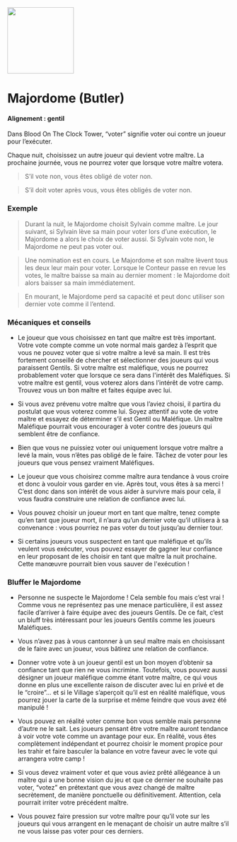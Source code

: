<img src="https://github.com/brain-academy/wiki/blob/master/public/img/blood-on-the-clocktower/roles/butler.png?raw=true" height="150"> 

# Majordome (Butler)

#### Alignement : gentil

Dans Blood On The Clock Tower, “voter” signifie voter oui contre un joueur pour l’exécuter.

Chaque nuit, choisissez un autre joueur qui devient votre maître. La prochaine journée, vous ne pourrez voter que lorsque votre maître votera. 
> S’il vote non, vous êtes obligé de voter non.

> S’il doit voter après vous, vous êtes obligés de voter non.


### Exemple
> Durant la nuit, le Majordome choisit Sylvain comme maître. Le jour suivant, si Sylvain lève sa main pour voter lors d’une exécution, le Majordome a alors le choix de voter aussi. Si Sylvain vote non, le Majordome ne peut pas voter oui.

> Une nomination est en cours. Le Majordome et son maître lèvent tous les deux leur main pour voter. Lorsque le Conteur passe en revue les votes, le maître baisse sa main au dernier moment : le Majordome doit alors baisser sa main immédiatement.

> En mourant, le Majordome perd sa capacité et peut donc utiliser son dernier vote comme il l’entend.


### Mécaniques et conseils
- Le joueur que vous choisissez en tant que maître est très important. Votre vote compte comme un vote normal mais gardez à l’esprit que vous ne pouvez voter que si votre maître a levé sa main. Il est très fortement conseillé de chercher et sélectionner des joueurs qui vous paraissent Gentils. Si votre maître est maléfique, vous ne pourrez probablement voter que lorsque ce sera dans l'intérêt des Maléfiques.  Si votre maître est gentil, vous voterez alors dans l’intérêt de votre camp. Trouvez vous un bon maître et faites équipe avec lui.

- Si vous avez prévenu votre maître que vous l’aviez choisi, il partira du postulat que vous voterez comme lui. Soyez attentif au vote de votre maître et essayez de déterminer s’il est Gentil ou Maléfique. Un maître Maléfique pourrait vous encourager à voter contre des joueurs qui semblent être de confiance.

- Bien que vous ne puissiez voter oui uniquement lorsque votre maître a levé la main, vous n’êtes pas obligé de le faire. Tâchez  de voter pour les joueurs que vous pensez vraiment Maléfiques.

- Le joueur que vous choisirez comme maître aura tendance à vous croire et donc à vouloir vous garder en vie. Après tout, vous êtes à sa merci ! C’est donc dans son intérêt de vous aider à survivre mais pour cela, il vous faudra construire une relation de confiance avec lui.

- Vous pouvez choisir un joueur mort en tant que maître, tenez compte qu’en tant que joueur mort, il n’aura qu’un dernier vote qu’il utilisera à sa convenance : vous pourriez ne pas voter du tout jusqu’au dernier tour.

- Si certains joueurs vous suspectent en tant que maléfique et qu’ils veulent vous exécuter, vous pouvez essayer de gagner leur confiance en leur proposant de les choisir en tant que maître la nuit prochaine. Cette manœuvre pourrait bien vous sauver de l'exécution !


### Bluffer le Majordome
- Personne ne suspecte le Majordome ! Cela semble fou mais c’est vrai ! Comme vous ne représentez pas une menace particulière, il est assez facile d’arriver à faire équipe avec des joueurs Gentils. De ce fait, c’est un bluff très intéressant pour les joueurs Gentils comme les joueurs Maléfiques.

- Vous n’avez pas à vous cantonner à un seul maître mais en choisissant de le faire avec un joueur, vous bâtirez une relation de confiance.

- Donner votre vote à un joueur gentil est un bon moyen d’obtenir sa confiance tant que rien ne vous incrimine. Toutefois, vous pouvez aussi désigner un joueur maléfique comme étant votre maître, ce qui vous donne en plus une excellente raison de discuter avec lui en privé et de le “croire”… et si le Village s’aperçoit qu’il est en réalité maléfique, vous pourrez jouer la carte de la surprise et même feindre que vous avez été manipulé !

- Vous pouvez en réalité voter comme bon vous semble mais personne d’autre ne le sait. Les joueurs pensant être votre maître auront tendance à voir votre vote comme un avantage pour eux. En réalité, vous êtes complètement indépendant et pourrez choisir le moment propice pour les trahir et faire basculer la balance en votre faveur avec le vote qui arrangera votre camp !

- Si vous devez vraiment voter et que vous aviez prêté allégeance à un maître qui a une bonne vision du jeu et que ce dernier ne souhaite pas voter, “votez” en prétextant que vous avez changé de maître secrètement, de manière ponctuelle ou définitivement. Attention, cela pourrait irriter votre précédent maître.

- Vous pouvez faire pression sur votre maître pour qu’il vote sur les joueurs qui vous arrangent en le menaçant de choisir un autre maître s’il ne vous laisse pas voter pour ces derniers.
